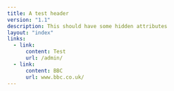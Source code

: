 ```yaml
---
title: A test header
version: "1.1"
description: This should have some hidden attributes
layout: "index"
links:
  - link:
      content: Test
      url: /admin/
  - link:
      content: BBC
      url: www.bbc.co.uk/
---
```

